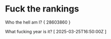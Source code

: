 # Fuck the rankings

Who the hell am I?
{ 28603860 }

What fucking year is it?
[ 2025-03-25T16:50:00Z ]

